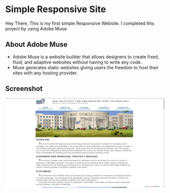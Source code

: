 # Simple Responsive Site
Hey There, This is my first simple Responsive Website. I completed this project by using Adobe Muse.

## About Adobe Muse
* Adobe Muse is a website builder that allows designers to create fixed, fluid, and adaptive websites without having to write any code. 
* Muse generates static websites giving users the freedom to host their sites with any hosting provider.

## Screenshot
![Image of my Project](images/desktop1.png)

